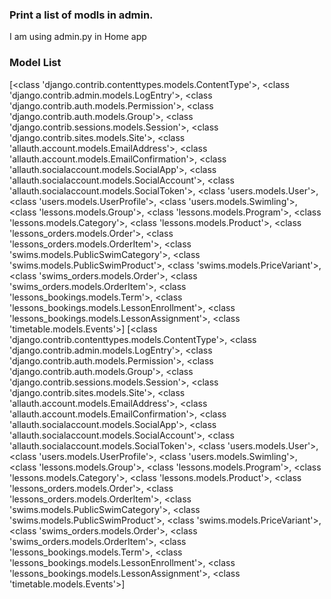 
### Print a list of modls in admin.

I am using admin.py in Home app


### Model List

[<class 'django.contrib.contenttypes.models.ContentType'>, <class 'django.contrib.admin.models.LogEntry'>, <class 'django.contrib.auth.models.Permission'>, <class 'django.contrib.auth.models.Group'>, <class 'django.contrib.sessions.models.Session'>, <class 'django.contrib.sites.models.Site'>, <class 'allauth.account.models.EmailAddress'>, <class 'allauth.account.models.EmailConfirmation'>, <class 'allauth.socialaccount.models.SocialApp'>, <class 'allauth.socialaccount.models.SocialAccount'>, <class 'allauth.socialaccount.models.SocialToken'>, <class 'users.models.User'>, <class 'users.models.UserProfile'>, <class 'users.models.Swimling'>, <class 'lessons.models.Group'>, <class 'lessons.models.Program'>, <class 'lessons.models.Category'>, <class 'lessons.models.Product'>, <class 'lessons_orders.models.Order'>, <class 'lessons_orders.models.OrderItem'>, <class 'swims.models.PublicSwimCategory'>, <class 'swims.models.PublicSwimProduct'>, <class 'swims.models.PriceVariant'>, <class 'swims_orders.models.Order'>, <class 'swims_orders.models.OrderItem'>, <class 'lessons_bookings.models.Term'>, <class 'lessons_bookings.models.LessonEnrollment'>, <class 'lessons_bookings.models.LessonAssignment'>, <class 'timetable.models.Events'>]
[<class 'django.contrib.contenttypes.models.ContentType'>, <class 'django.contrib.admin.models.LogEntry'>, <class 'django.contrib.auth.models.Permission'>, <class 'django.contrib.auth.models.Group'>, <class 'django.contrib.sessions.models.Session'>, <class 'django.contrib.sites.models.Site'>, <class 'allauth.account.models.EmailAddress'>, <class 'allauth.account.models.EmailConfirmation'>, <class 'allauth.socialaccount.models.SocialApp'>, <class 'allauth.socialaccount.models.SocialAccount'>, <class 'allauth.socialaccount.models.SocialToken'>, <class 'users.models.User'>, <class 'users.models.UserProfile'>, <class 'users.models.Swimling'>, <class 'lessons.models.Group'>, <class 'lessons.models.Program'>, <class 'lessons.models.Category'>, <class 'lessons.models.Product'>, <class 'lessons_orders.models.Order'>, <class 'lessons_orders.models.OrderItem'>, <class 'swims.models.PublicSwimCategory'>, <class 'swims.models.PublicSwimProduct'>, <class 'swims.models.PriceVariant'>, <class 'swims_orders.models.Order'>, <class 'swims_orders.models.OrderItem'>, <class 'lessons_bookings.models.Term'>, <class 'lessons_bookings.models.LessonEnrollment'>, <class 'lessons_bookings.models.LessonAssignment'>, <class 'timetable.models.Events'>]